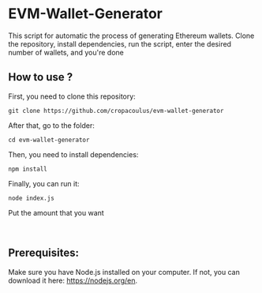 # EVM-Wallet-Generator

This script for automatic the process of generating Ethereum wallets. Clone the repository, install dependencies, run the script, enter the desired number of wallets, and you're done

## How to use ?

First, you need to clone this repository: <br>
```
git clone https://github.com/cropacoulus/evm-wallet-generator
```

After that, go to the folder: <br>
```
cd evm-wallet-generator
```

Then, you need to install dependencies: <br>
```
npm install
```

Finally, you can run it: <br>
```
node index.js
```

Put the amount that you want

<br>

## Prerequisites: <br>
Make sure you have Node.js installed on your computer. If not, you can download it here: https://nodejs.org/en.